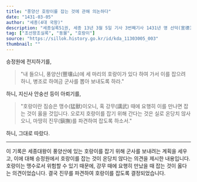 ```yaml
---
title: "풍양산 호랑이를 잡는 것에 관해 의논하다"
date: "1431-03-05"
author: "세종(4대 국왕)"
description: "세종실록51권, 세종 13년 3월 5일 기사 3번째기사 1431년 명 선덕(宣德) 6년"
tag: ["조선왕조실록", "동물", "호랑이"]
source: "https://sillok.history.go.kr/id/kda_11303005_003"
thumbnail: ""
---
```


승정원에 전지하기를,

> "내 들으니, 풍양산(豐壤山)에 세 마리의 호랑이가 있다 하여 가서 이를 잡으려 하니, 병조로 하여금 군사를 뽑아 보내도록 하라."

하니, 지신사 안숭선 등이 아뢰기를,

> "호랑이란 짐승은 맹수(猛獸)이오니, 혹 강무(講武) 때에 요행히 이를 만나면 잡는 것이 옳을 것입니다. 오로지 호랑이를 잡기 위해 간다는 것은 실로 온당치 않사오니, 마땅히 진무(鎭撫)를 파견하여 잡도록 하소서."

하니, 그대로 따랐다.

---

이 기록은 세종대왕이 풍양산에 있는 호랑이를 잡기 위해 군사를 보내려는 계획을 세우고, 이에 대해 승정원에서 호랑이를 잡는 것이 온당치 않다는 의견을 제시한 내용입니다. 호랑이는 맹수로서 위험할 수 있기 때문에, 강무 때에 요행히 만났을 때 잡는 것이 옳다는 의견이었습니다. 결국 진무를 파견하여 호랑이를 잡도록 결정되었습니다.
